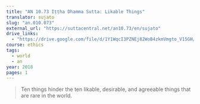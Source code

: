 ```yaml
---
title: "AN 10.73 Iṭṭha Dhamma Sutta: Likable Things"
translator: sujato
slug: "an.010.073"
external_url: "https://suttacentral.net/an10.73/en/sujato"
drive_links:
  - "https://drive.google.com/file/d/1Y1WqcI3PZNEj82WoB4zkmVmgto_V15GH/view?usp=drivesdk"
course: ethics
tags:
  - world
  - an
year: 2018
pages: 1
---
```


> Ten things hinder the ten likable, desirable, and agreeable things that are rare in the world.

<!---->
